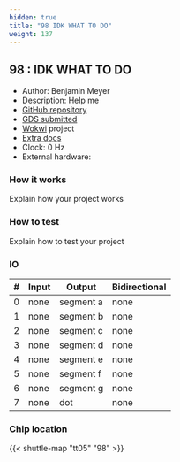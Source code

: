 ```yaml
---
hidden: true
title: "98 IDK WHAT TO DO"
weight: 137
---
```


## 98 : IDK WHAT TO DO

* Author: Benjamin Meyer
* Description: Help me
* [GitHub repository](https://github.com/CrypticXVZ/LOL)
* [GDS submitted](https://github.com/CrypticXVZ/LOL/actions/runs/6756867538)
* [Wokwi](https://wokwi.com/projects/380416361853146113) project
* [Extra docs]()
* Clock: 0 Hz
* External hardware: 



### How it works

Explain how your project works


### How to test

Explain how to test your project


### IO

| # | Input        | Output       | Bidirectional      |
|---|--------------|--------------| -------------------|
| 0 | none  | segment a | none |
| 1 | none  | segment b | none |
| 2 | none  | segment c | none |
| 3 | none  | segment d | none |
| 4 | none  | segment e | none |
| 5 | none  | segment f | none |
| 6 | none  | segment g | none |
| 7 | none  | dot | none |

### Chip location

{{< shuttle-map "tt05" "98" >}}
